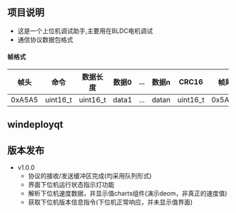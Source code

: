 ## 项目说明
- 这是一个上位机调试助手,主要用在BLDC电机调试
- 通信协议数据包格式
#### 帧格式
|帧头|命令|数据长度|数据0|...|数据n|CRC16|帧尾|
|-|-|-|-|-|-|-|-|
|0xA5A5|uint16_t|uint16_t|data1|...|datan|uint16_t|0x5A5A|
## windeployqt
## 版本发布
- v1.0.0
  - 协议的接收/发送缓冲区完成(均采用队列形式)
  - 界面下位机运行状态指示灯功能
  - 解析下位机速度数据，并显示值charts组件(演示deom，非真正的速度值)
  - 获取下位机版本信息指令(下位机正常响应，并未显示值界面)